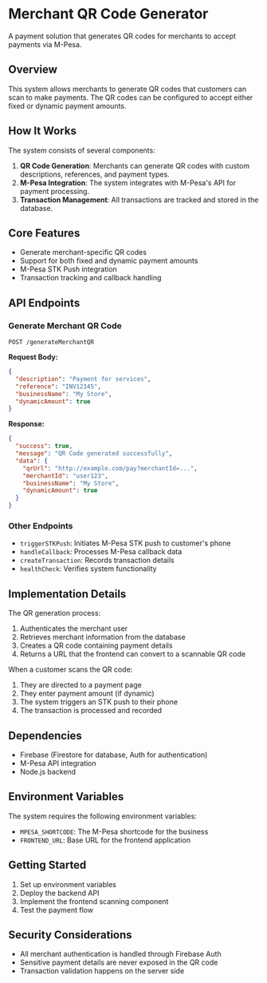 # Merchant QR Code Generator

A payment solution that generates QR codes for merchants to accept payments via M-Pesa.

## Overview

This system allows merchants to generate QR codes that customers can scan to make payments. The QR codes can be configured to accept either fixed or dynamic payment amounts.

## How It Works

The system consists of several components:

1. **QR Code Generation**: Merchants can generate QR codes with custom descriptions, references, and payment types.
2. **M-Pesa Integration**: The system integrates with M-Pesa's API for payment processing.
3. **Transaction Management**: All transactions are tracked and stored in the database.

## Core Features

- Generate merchant-specific QR codes
- Support for both fixed and dynamic payment amounts
- M-Pesa STK Push integration
- Transaction tracking and callback handling

## API Endpoints

### Generate Merchant QR Code

```
POST /generateMerchantQR
```

**Request Body:**
```json
{
  "description": "Payment for services",
  "reference": "INV12345",
  "businessName": "My Store",
  "dynamicAmount": true
}
```

**Response:**
```json
{
  "success": true,
  "message": "QR Code generated successfully",
  "data": {
    "qrUrl": "http://example.com/pay?merchantId=...",
    "merchantId": "user123",
    "businessName": "My Store",
    "dynamicAmount": true
  }
}
```

### Other Endpoints

- `triggerSTKPush`: Initiates M-Pesa STK push to customer's phone
- `handleCallback`: Processes M-Pesa callback data
- `createTransaction`: Records transaction details
- `healthCheck`: Verifies system functionality

## Implementation Details

The QR generation process:

1. Authenticates the merchant user
2. Retrieves merchant information from the database
3. Creates a QR code containing payment details
4. Returns a URL that the frontend can convert to a scannable QR code

When a customer scans the QR code:
1. They are directed to a payment page
2. They enter payment amount (if dynamic)
3. The system triggers an STK push to their phone
4. The transaction is processed and recorded

## Dependencies

- Firebase (Firestore for database, Auth for authentication)
- M-Pesa API integration
- Node.js backend

## Environment Variables

The system requires the following environment variables:

- `MPESA_SHORTCODE`: The M-Pesa shortcode for the business
- `FRONTEND_URL`: Base URL for the frontend application

## Getting Started

1. Set up environment variables
2. Deploy the backend API
3. Implement the frontend scanning component
4. Test the payment flow

## Security Considerations

- All merchant authentication is handled through Firebase Auth
- Sensitive payment details are never exposed in the QR code
- Transaction validation happens on the server side

